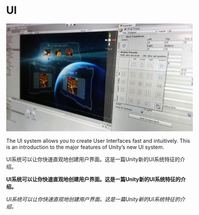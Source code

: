 UI
=======

![](Main/UI_Main.jpg)

The UI system allows you to create User Interfaces fast and intuitively. This is an introduction to the major features of Unity’s new UI system.

UI系统可以让你快速直观地创建用户界面。这是一篇Unity新的UI系统特征的介绍。

**UI系统可以让你快速直观地创建用户界面。这是一篇Unity新的UI系统特征的介绍。**

*UI系统可以让你快速直观地创建用户界面。这是一篇Unity新的UI系统特征的介绍。*
